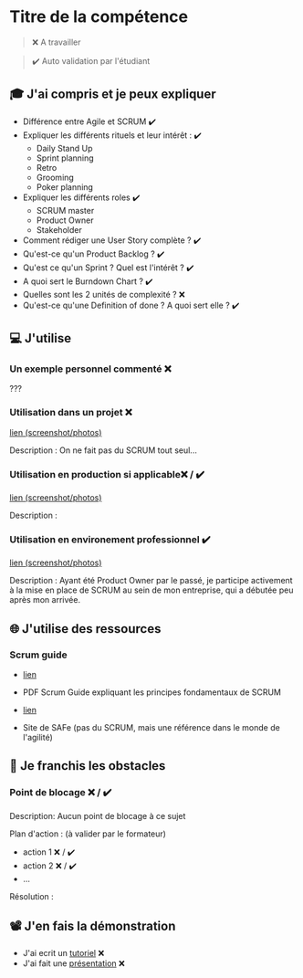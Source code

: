 # Titre de la compétence

> ❌ A travailler

> ✔️ Auto validation par l'étudiant

## 🎓 J'ai compris et je peux expliquer

- Différence entre Agile et SCRUM ✔️
- Expliquer les différents rituels et leur intérêt : ✔️
  - Daily Stand Up
  - Sprint planning
  - Retro
  - Grooming
  - Poker planning
- Expliquer les différents roles ✔️
  - SCRUM master
  - Product Owner
  - Stakeholder
- Comment rédiger une User Story complète ? ✔️
- Qu'est-ce qu'un Product Backlog ? ✔️
- Qu'est ce qu'un Sprint ? Quel est l'intérêt ? ✔️
- A quoi sert le Burndown Chart ? ✔️
- Quelles sont les 2 unités de complexité ? ❌
- Qu'est-ce qu'une Definition of done ? A quoi sert elle ? ✔️

## 💻 J'utilise

### Un exemple personnel commenté ❌
???

### Utilisation dans un projet ❌

[lien (screenshot/photos)](...)

Description : On ne fait pas du SCRUM tout seul...

### Utilisation en production si applicable❌ / ✔️

[lien (screenshot/photos)](...)

Description :

### Utilisation en environement professionnel ✔️

[lien (screenshot/photos)](...)

Description : Ayant été Product Owner par le passé, je participe activement à la mise en place de SCRUM au sein de mon entreprise, qui a débutée peu après mon arrivée.

## 🌐 J'utilise des ressources

### Scrum guide

- [lien](https://scrumguides.org/docs/scrumguide/v2020/2020-Scrum-Guide-US.pdf#zoom=100)
- PDF Scrum Guide expliquant les principes fondamentaux de SCRUM

- [lien](https://scaledagileframework.com/)
- Site de SAFe (pas du SCRUM, mais une référence dans le monde de l'agilité)

## 🚧 Je franchis les obstacles

### Point de blocage ❌ / ✔️

Description: Aucun point de blocage à ce sujet

Plan d'action : (à valider par le formateur)

- action 1 ❌ / ✔️
- action 2 ❌ / ✔️
- ...

Résolution :

## 📽️ J'en fais la démonstration

- J'ai ecrit un [tutoriel](...) ❌ 
- J'ai fait une [présentation](...) ❌
